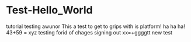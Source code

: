 # Test-Hello_World
tutorial testing awunor
This a test to get to grips with is platform!
ha ha ha!
43+59 = xyz testing forid of chages
signing out
xx=+ggggtt new test
